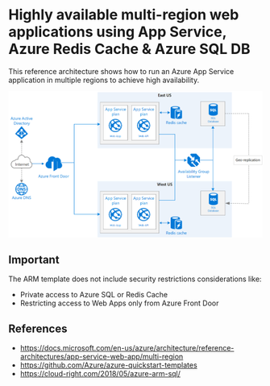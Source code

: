 # Highly available multi-region web applications using App Service, Azure Redis Cache &amp; Azure SQL DB
This reference architecture shows how to run an Azure App Service application in multiple regions to achieve high availability.

![Azure Architecture](docs/app-service-reference-architectures.png)

## Important
The ARM template does not include security restrictions considerations like:
- Private access to Azure SQL or Redis Cache
- Restricting access to Web Apps only from Azure Front Door

## References

- https://docs.microsoft.com/en-us/azure/architecture/reference-architectures/app-service-web-app/multi-region
- https://github.com/Azure/azure-quickstart-templates
- https://cloud-right.com/2018/05/azure-arm-sql/
